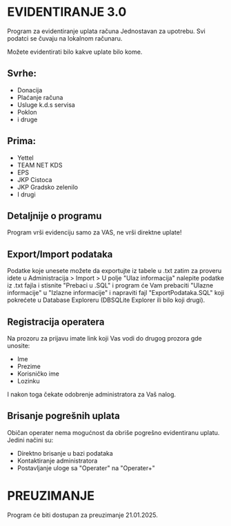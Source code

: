 # EVIDENTIRANJE 3.0
Program za evidentiranje uplata računa
Jednostavan za upotrebu.
Svi podatci se čuvaju na lokalnom računaru.

Možete evidentirati bilo kakve uplate bilo kome.

## Svrhe:
- Donacija
- Plaćanje računa
- Usluge k.d.s servisa
- Poklon
- i druge

## Prima:
- Yettel
- TEAM NET KDS
- EPS
- JKP Cistoca
- JKP Gradsko zelenilo
- I drugi

## Detaljnije o programu
Program vrši evidenciju samo za VAS, ne vrši direktne uplate!

## Export/Import podataka
Podatke koje unesete možete da exportujte iz tabele u .txt zatim za proveru idete u Administracija > Import > U polje "Ulaz informacija" nalepite podatke iz .txt fajla i stisnite "Prebaci u .SQL" i program će Vam prebaciti "Ulazne informacije" u "Izlazne informacije" i napraviti fajl "ExportPodataka.SQL" koji pokrećete u Database Exploreru (DBSQLite Explorer ili bilo koji drugi).

## Registracija operatera
Na prozoru za prijavu imate link koji Vas vodi do drugog prozora gde unosite:
- Ime
- Prezime
- Korisničko ime
- Lozinku

I nakon toga čekate odobrenje administratora za Vaš nalog.

## Brisanje pogrešnih uplata
Običan operater nema mogućnost da obriše pogrešno evidentiranu uplatu.
Jedini načini su:
- Direktno brisanje u bazi podataka
- Kontaktiranje administratora
- Postavljanje uloge sa "Operater" na "Operater+"


# PREUZIMANJE
Program će biti dostupan za preuzimanje 21.01.2025.
